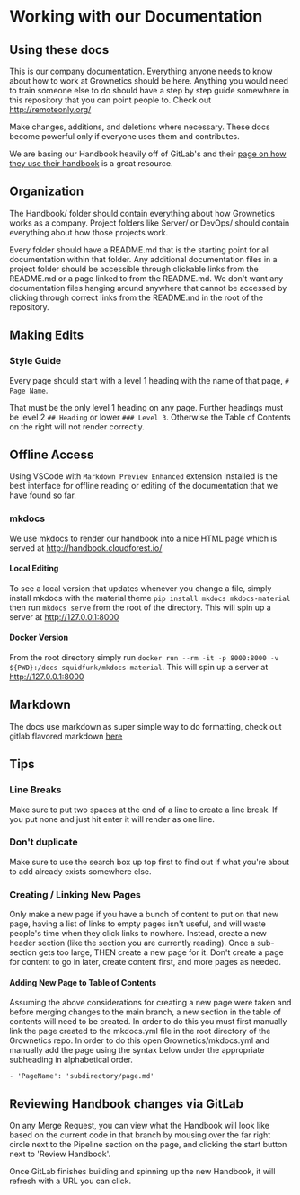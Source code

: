 # Working with our Documentation

## Using these docs

This is our company documentation. Everything anyone needs to know about how to work at Grownetics should be here. Anything you would need to train someone else to do should have a step by step guide somewhere in this repository that you can point people to. Check out http://remoteonly.org/

Make changes, additions, and deletions where necessary. These docs become powerful only if everyone uses them and contributes.

We are basing our Handbook heavily off of GitLab's and their [page on how they use their handbook](https://about.gitlab.com/handbook/handbook-usage/) is a great resource.

## Organization

The Handbook/ folder should contain everything about how Grownetics works as a company. Project folders like Server/ or DevOps/ should contain everything about how those projects work.

Every folder should have a README.md that is the starting point for all documentation within that folder. Any additional documentation files in a project folder should be accessible through clickable links from the README.md or a page linked to from the README.md. We don't want any documentation files hanging around anywhere that cannot be accessed by clicking through correct links from the README.md in the root of the repository.

## Making Edits

### Style Guide

Every page should start with a level 1 heading with the name of that page, `# Page Name`.

That must be the only level 1 heading on any page. Further headings must be level 2 `## Heading` or lower `### Level 3`. Otherwise the Table of Contents on the right will not render correctly.

## Offline Access

Using VSCode with `Markdown Preview Enhanced` extension installed is the best interface for offline reading or editing of the documentation that we have found so far.

### mkdocs

We use mkdocs to render our handbook into a nice HTML page which is served at http://handbook.cloudforest.io/

#### Local Editing

To see a local version that updates whenever you change a file, simply install mkdocs with the material theme `pip install mkdocs mkdocs-material` then run `mkdocs serve` from the root of the directory. This will spin up a server at http://127.0.0.1:8000

#### Docker Version

From the root directory simply run `docker run --rm -it -p 8000:8000 -v ${PWD}:/docs squidfunk/mkdocs-material`. This will spin up a server at http://127.0.0.1:8000

## Markdown

The docs use markdown as super simple way to do formatting, check out gitlab flavored markdown [here](https://github.com/gitlabhq/gitlabhq/blob/master/doc/user/markdown.md)

## Tips

### Line Breaks

Make sure to put two spaces at the end of a line to create a line break. If you put none and just hit enter it will render as one line.

### Don't duplicate

Make sure to use the search box up top first to find out if what you're about to add already exists somewhere else.

### Creating / Linking New Pages

Only make a new page if you have a bunch of content to put on that new page, having a list of links to empty pages isn't useful, and will waste people's time when they click links to nowhere. Instead, create a new header section (like the section you are currently reading). Once a sub-section gets too large, THEN create a new page for it. Don't create a page for content to go in later, create content first, and more pages as needed.

#### Adding New Page to Table of Contents

Assuming the above considerations for creating a new page were taken and before merging changes to the main branch, a new section in the table of contents will need to be created. In order to do this you must first manually link the page created to the mkdocs.yml file in the root directory of the Grownetics repo.  In order to do this open Grownetics/mkdocs.yml and manually add the page using the syntax below under the appropriate subheading in alphabetical order. 

`- 'PageName': 'subdirectory/page.md'` 

## Reviewing Handbook changes via GitLab

On any Merge Request, you can view what the Handbook will look like based on the current code in that branch by mousing over the far right circle next to the Pipeline section on the page, and clicking the start button next to 'Review Handbook'.

Once GitLab finishes building and spinning up the new Handbook, it will refresh with a URL you can click.

